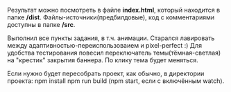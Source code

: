 Результат можно посмотреть в файле <b>index.html</b>, который находится в папке <b>/dist</b>.
Файлы-источники(предбилдовые), код с комментариями доступны в папке <b>/src</b>.

Выполнил все пункты задания, в т.ч. анимации.
Старался лавировать между адаптивностью-переиспользоваием и pixel-perfect :)
Для удобства тестирования повесил переключатель темы(тёмная-светлая) на "крестик" закрытия баннера. По клику тема будет меняться.

Если нужно будет пересобрать проект, как обычно, в директории проекта:
npm install
npm run build (npm start, если с включённым watch).